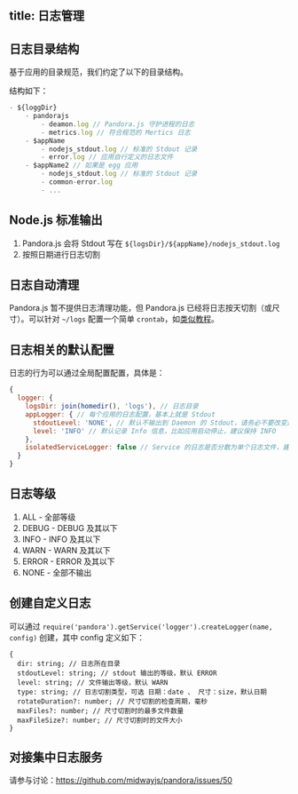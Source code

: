 title: 日志管理
---

## 日志目录结构

基于应用的目录规范，我们约定了以下的目录结构。

结构如下：

```js
- ${loggDir}
	- pandorajs
		- deamon.log // Pandora.js 守护进程的日志
		- metrics.log // 符合规范的 Mertics 日志
	- $appName
		- nodejs_stdout.log // 标准的 Stdout 记录
		- error.log // 应用自行定义的日志文件
	- $appName2 // 如果是 egg 应用
		- nodejs_stdout.log // 标准的 Stdout 记录
		- common-error.log
		- ... 
```

## Node.js 标准输出

1. Pandora.js 会将 Stdout 写在 `${logsDir}/${appName}/nodejs_stdout.log`
2. 按照日期进行日志切割


## 日志自动清理

Pandora.js 暂不提供日志清理功能，但 Pandora.js 已经将日志按天切割（或尺寸）。可以针对 `~/logs` 配置一个简单 `crontab`，如[类似教程](https://www.cnblogs.com/peida/archive/2013/03/25/2980121.html)。

## 日志相关的默认配置

日志的行为可以通过全局配置配置，具体是：

```javascript
{
  logger: {
    logsDir: join(homedir(), 'logs'), // 日志目录
    appLogger: { // 每个应用的日志配置，基本上就是 Stdout
      stdoutLevel: 'NONE', // 默认不输出到 Daemon 的 Stdout，请务必不要改变这一配置
      level: 'INFO' // 默认记录 Info 信息，比如应用启动停止，建议保持 INFO
    },
    isolatedServiceLogger: false // Service 的日志是否分散为单个日志文件，建议保持 false
  }
}
```

## 日志等级

1. ALL - 全部等级
2. DEBUG - DEBUG 及其以下
3. INFO - INFO 及其以下
4. WARN - WARN 及其以下
5. ERROR - ERROR 及其以下
6. NONE - 全部不输出


## 创建自定义日志

可以通过 `require('pandora').getService('logger').createLogger(name, config)`  创建，其中 config 定义如下：

```
{
  dir: string; // 日志所在目录
  stdoutLevel: string; // stdout 输出的等级，默认 ERROR
  level: string; // 文件输出等级，默认 WARN
  type: string; // 日志切割类型，可选 日期：date 、 尺寸：size，默认日期
  rotateDuration?: number; // 尺寸切割的检查周期，毫秒
  maxFiles?: number; // 尺寸切割时的最多文件数量
  maxFileSize?: number; // 尺寸切割时的文件大小
}
```

## 对接集中日志服务

请参与讨论：<https://github.com/midwayjs/pandora/issues/50>


